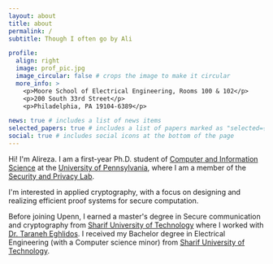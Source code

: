 ```yaml
---
layout: about
title: about
permalink: /
subtitle: Though I often go by Ali

profile:
  align: right
  image: prof_pic.jpg
  image_circular: false # crops the image to make it circular
  more_info: >
    <p>Moore School of Electrical Engineering, Rooms 100 & 102</p>
    <p>200 South 33rd Street</p>
    <p>Philadelphia, PA 19104-6389</p>

news: true # includes a list of news items
selected_papers: true # includes a list of papers marked as "selected={true}"
social: true # includes social icons at the bottom of the page
---
```


Hi! I'm Alireza. I am a first-year Ph.D. student of [Computer and Information Science](https://www.cis.upenn.edu/) at the [University of Pennsylvania](https://www.upenn.edu/), where I am a member of the [Security and Privacy Lab](https://splab.cis.upenn.edu/).

I'm interested in applied cryptography, with a focus on designing and realizing efficient proof systems for secure computation.

Before joining Upenn, I earned a master's degree in Secure communication and cryptography from [Sharif University of Technology](https://en.sharif.ir/) where I worked with [Dr. Taraneh Eghlidos](https://sharif.edu/~teghlidos/). I received my Bachelor degree in Electrical Engineering (with a Computer science minor) from [Sharif University of Technology](https://en.sharif.ir/).
